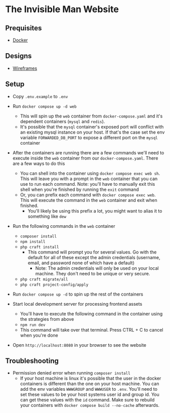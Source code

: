 # The Invisible Man Website

## Prequisites
- [Docker](https://www.docker.com/)

## Designs
- [Wireframes](https://www.figma.com/file/n2lMhnZNeKAAKaNnOCo0mX/Invisible-Man-Wireframes?node-id=0%3A1)

## Setup
- Copy `.env.example` to `.env`
- Run `docker compose up -d web`
    - This will spin up the `web` container from `docker-compose.yaml` and it's dependent containers (`mysql` and `redis`).
    - It's possible that the `mysql` container's exposed port will conflict with an existing mysql instance on your host. If that's the case set the env variable `FORWARDED_DB_PORT` to expose a different port on the `mysql` container 
- After the containers are running there are a few commands we'll need to execute inside the `web` container from our `docker-compose.yaml`. There are a few ways to do this
    - You can shell into the container using `docker compose exec web sh`. This will leave you with a prompt in the `web` container that you can use to run each command.
        Note: you'll have to manually exit this shell when you're finished by running the `exit` command
    - Or, you can prefix each command with `docker compose exec web`. This will execute the command in the `web` container and exit when finished.
        - You'll likely be using this prefix a lot, you might want to alias it to something like `dew`
- Run the following commands in the `web` container
    - `composer install`
    - `npm install`
    - `php craft install`
        - This command will prompt you for several values. Go with the default for all of these except the admin credentials (username, email, and password none of which have a default)
            - Note: The admin credentials will only be used on your local machine. They don't need to be unique or very secure.
    - `php craft migrate/all`
    - `php craft project-config/apply`
- Run `docker compose up -d` to spin up the rest of the containers
- Start local development server for processing frontend assets
    - You'll have to execute the following command in the container using the strategies from above
    - `npm run dev`
    - This command will take over that terminal. Press CTRL + C to cancel when you're done

- Open `http://localhost:8080` in your browser to see the website

## Troubleshooting
- Permission denied error when running `composer install`
    - If your host machine is linux it's possible that the user in the docker containers is different than the one on your host machine. You can add the env variables `WWWGROUP` and `WWWUSER` to `.env`. You'll need to set these values to be your host systems user id and group id. You can get these values with the `id` command. Make sure to rebuild your containers with `docker compose build --no-cache` afterwards.
